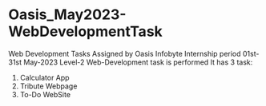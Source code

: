 # Oasis_May2023-WebDevelopmentTask
Web Development Tasks Assigned by Oasis Infobyte
Internship period 01st-31st May-2023
Level-2 Web-Development task is performed
It has 3 task:
1. Calculator App
2. Tribute Webpage
3. To-Do WebSite

